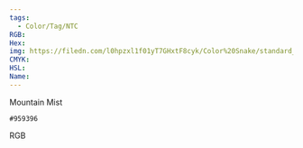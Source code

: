 ```yaml
---
tags:
  - Color/Tag/NTC
RGB:
Hex:
img: https://filedn.com/l0hpzxl1f01yT7GHxtF8cyk/Color%20Snake/standard_csv_to_svg//959396.svg
CMYK:
HSL:
Name:
---
```

Mountain Mist
```palette
#959396
```
RGB
